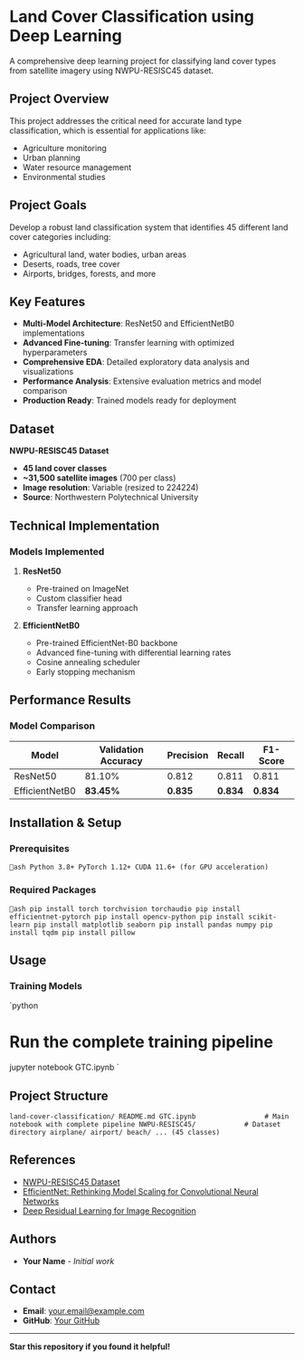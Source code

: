 ﻿#  Land Cover Classification using Deep Learning

A comprehensive deep learning project for classifying land cover types from satellite imagery using NWPU-RESISC45 dataset.

##  Project Overview

This project addresses the critical need for accurate land type classification, which is essential for applications like:
-  Agriculture monitoring
-  Urban planning
-  Water resource management
-  Environmental studies

##  Project Goals

Develop a robust land classification system that identifies 45 different land cover categories including:
- Agricultural land, water bodies, urban areas
- Deserts, roads, tree cover
- Airports, bridges, forests, and more

##  Key Features

- **Multi-Model Architecture**: ResNet50 and EfficientNetB0 implementations
- **Advanced Fine-tuning**: Transfer learning with optimized hyperparameters
- **Comprehensive EDA**: Detailed exploratory data analysis and visualizations
- **Performance Analysis**: Extensive evaluation metrics and model comparison
- **Production Ready**: Trained models ready for deployment

##  Dataset

**NWPU-RESISC45 Dataset**
- **45 land cover classes**
- **~31,500 satellite images** (700 per class)
- **Image resolution**: Variable (resized to 224224)
- **Source**: Northwestern Polytechnical University

##  Technical Implementation

### Models Implemented
1. **ResNet50**
   - Pre-trained on ImageNet
   - Custom classifier head
   - Transfer learning approach

2. **EfficientNetB0**
   - Pre-trained EfficientNet-B0 backbone
   - Advanced fine-tuning with differential learning rates
   - Cosine annealing scheduler
   - Early stopping mechanism

##  Performance Results

### Model Comparison
| Model | Validation Accuracy | Precision | Recall | F1-Score |
|-------|-------------------|-----------|--------|----------|
| ResNet50 | 81.10% | 0.812 | 0.811 | 0.811 |
| EfficientNetB0 | **83.45%** | **0.835** | **0.834** | **0.834** |

##  Installation & Setup

### Prerequisites
`ash
Python 3.8+
PyTorch 1.12+
CUDA 11.6+ (for GPU acceleration)
`

### Required Packages
`ash
pip install torch torchvision torchaudio
pip install efficientnet-pytorch
pip install opencv-python
pip install scikit-learn
pip install matplotlib seaborn
pip install pandas numpy
pip install tqdm
pip install pillow
`

##  Usage

### Training Models
`python
# Run the complete training pipeline
jupyter notebook GTC.ipynb
`

##  Project Structure

`
land-cover-classification/
 README.md
 GTC.ipynb                 # Main notebook with complete pipeline
 NWPU-RESISC45/            # Dataset directory
    airplane/
    airport/
    beach/
    ... (45 classes)
`

##  References

- [NWPU-RESISC45 Dataset](http://www.escience.cn/people/gongcheng/NWPU-RESISC45.html)
- [EfficientNet: Rethinking Model Scaling for Convolutional Neural Networks](https://arxiv.org/abs/1905.11946)
- [Deep Residual Learning for Image Recognition](https://arxiv.org/abs/1512.03385)

##  Authors

- **Your Name** - *Initial work*

##  Contact

- **Email**: your.email@example.com
- **GitHub**: [Your GitHub](https://github.com/yourusername)

---

 **Star this repository if you found it helpful!**
